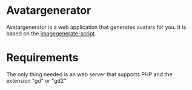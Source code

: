 # Avatargenerator

Avatargenerator is a web application that generates avatars for you.
It is based on the [imagegenerate-script](https://github.com/CuzImBisonratte/imagegenerate).

# Requirements

The only thing needed is an web server that supports PHP and the extension "gd" or "gd2"